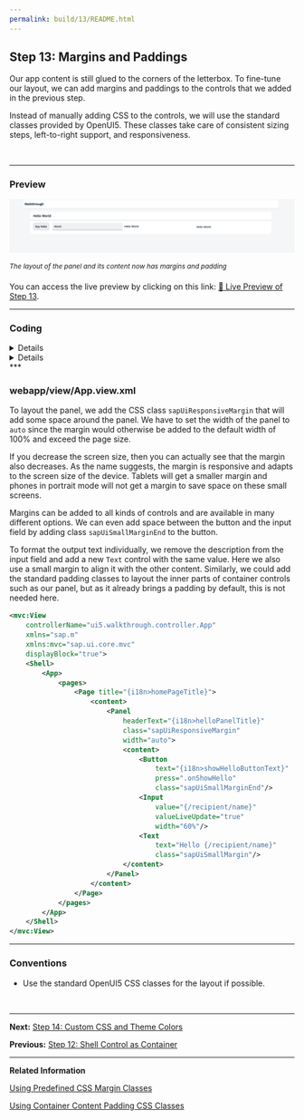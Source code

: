 ```yaml
---
permalink: build/13/README.html
---
```


## Step 13: Margins and Paddings

Our app content is still glued to the corners of the letterbox. To fine-tune our layout, we can add margins and paddings to the controls that we added in the previous step.

Instead of manually adding CSS to the controls, we will use the standard classes provided by OpenUI5. These classes take care of consistent sizing steps, left-to-right support, and responsiveness.

&nbsp;

***

### Preview
  
![](assets/loio0becf3ee81f5486a864e3b39ba036402_LowRes.png "The layout of the panel and its content now has margins and padding")

<sup>*The layout of the panel and its content now has margins and padding*</sup>

You can access the live preview by clicking on this link: [🔗 Live Preview of Step 13](https://sap-samples.github.io/ui5-typescript-walkthrough/build/13/index-cdn.html).

***

### Coding

<details class="ts-only">

You can download the solution for this step here: [📥 Download step 13](https://sap-samples.github.io/ui5-typescript-walkthrough/ui5-typescript-walkthrough-step-13.zip).

</details>

<details class="js-only">

You can download the solution for this step here: [📥 Download step 13](https://sap-samples.github.io/ui5-typescript-walkthrough/ui5-typescript-walkthrough-step-13-js.zip).

</details>
***

### webapp/view/App.view.xml

To layout the panel, we add the CSS class `sapUiResponsiveMargin` that will add some space around the panel. We have to set the width of the panel to `auto` since the margin would otherwise be added to the default width of 100% and exceed the page size.

If you decrease the screen size, then you can actually see that the margin also decreases. As the name suggests, the margin is responsive and adapts to the screen size of the device. Tablets will get a smaller margin and phones in portrait mode will not get a margin to save space on these small screens. 

Margins can be added to all kinds of controls and are available in many different options. We can even add space between the button and the input field by adding class `sapUiSmallMarginEnd` to the button.

To format the output text individually, we remove the description from the input field and add a new `Text` control with the same value. Here we also use a small margin to align it with the other content. Similarly, we could add the standard padding classes to layout the inner parts of container controls such as our panel, but as it already brings a padding by default, this is not needed here.

```xml
<mvc:View
	controllerName="ui5.walkthrough.controller.App"
	xmlns="sap.m"
	xmlns:mvc="sap.ui.core.mvc"
	displayBlock="true">
	<Shell>
		<App>
			<pages>
				<Page title="{i18n>homePageTitle}">
					<content>
						<Panel
							headerText="{i18n>helloPanelTitle}"
							class="sapUiResponsiveMargin"
							width="auto">
							<content>
								<Button
									text="{i18n>showHelloButtonText}"
									press=".onShowHello"
									class="sapUiSmallMarginEnd"/>
								<Input
									value="{/recipient/name}"
									valueLiveUpdate="true"
									width="60%"/>
								<Text
									text="Hello {/recipient/name}"
									class="sapUiSmallMargin"/>	
							</content>
						</Panel>
					</content>
				</Page>
			</pages>
		</App>
	</Shell>
</mvc:View>
```

***

### Conventions

-   Use the standard OpenUI5 CSS classes for the layout if possible.

&nbsp;

***

**Next:** [Step 14: Custom CSS and Theme Colors](../14/README.html "Sometimes we need to define some more fine-granular layouts and this is when we can use the flexibility of CSS by adding custom style classes to controls and style them as we like.")

**Previous:** [Step 12: Shell Control as Container](../12/README.html "Now we use a shell control as container for our app and use it as our new root element. The shell takes care of visual adaptation of the application to the device’s screen size by introducing a so-called letterbox on desktop screens.")

***

**Related Information**  


[Using Predefined CSS Margin Classes](https://sdk.openui5.org/topic/777168ffe8324873973151dae2356d1c.html "OpenUI5 gives you the option of adding spacing in between controls by adding a margin. A margin clears an area around its respective control, outside of its border.")

[Using Container Content Padding CSS Classes](https://sdk.openui5.org/topic/c71f6df62dae47ca8284310a6f5fc80a.html "For many container controls in OpenUI5, such as a Dialog or a Page, you can define whether the container should have a padding within the content area. A padding clears the area between the container layout and the controls that are displayed in the content area.")
